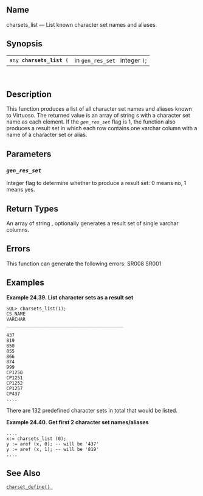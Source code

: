 <div>

<div>

</div>

<div>

## Name

charsets_list — List known character set names and aliases.

</div>

<div>

## Synopsis

<div>

|                               |                                |
|-------------------------------|--------------------------------|
| `any `**`charsets_list`**` (` | in `gen_res_set ` integer `)`; |

<div>

 

</div>

</div>

</div>

<div>

## Description

This function produces a list of all character set names and aliases
known to Virtuoso. The returned value is an
<span class="type">array</span> of <span class="type">string</span> s
with a character set name as each element. If the *`gen_res_set`* flag
is 1, the function also produces a result set in which each row contains
one varchar column with a name of a character set or alias.

</div>

<div>

## Parameters

<div>

### *`gen_res_set `*

<span class="type">Integer </span> flag to determine whether to produce
a result set: 0 means no, 1 means yes.

</div>

</div>

<div>

## Return Types

An <span class="type">array </span> of <span class="type">string </span>
, optionally generates a result set of single varchar columns.

</div>

<div>

## Errors

This function can generate the following errors:
<span class="errorcode">SR008 </span><span class="errorcode">SR001
</span>

</div>

<div>

## Examples

<div>

**Example 24.39. List character sets as a result set**

<div>

``` screen
SQL> charsets_list(1);
CS_NAME
VARCHAR
___________________________________________

437
819
850
855
866
874
999
CP1250
CP1251
CP1252
CP1257
CP437
....
```

There are 132 predefined character sets in total that would be listed.

</div>

</div>

  

<div>

**Example 24.40. Get first 2 character set names/aliases**

<div>

``` programlisting
....
x:= charsets_list (0);
y := aref (x, 0); -- will be '437'
y := aref (x, 1); -- will be '819'
....
```

</div>

</div>

  

</div>

<div>

## See Also

<a href="fn_charset_define.html" class="link"
title="charset_define"><code
class="function">charset_define() </code></a>

</div>

</div>

